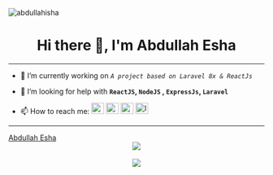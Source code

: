 <script src="https://platform.linkedin.com/badges/js/profile.js" async defer type="text/javascript"></script>
<link rel="stylesheet" href="https://cdn.jsdelivr.net/gh/devicons/devicon@v2.11.0/devicon.min.css">

<p> <img src="https://komarev.com/ghpvc/?username=abdullahisha&show_icons=true&theme=gotham" alt="abdullahisha" /> </p>

<h1 align="center">Hi there 👋, I'm Abdullah Esha</h1>
<hr>

- 🔭 I’m currently working on *`A project based on Laravel 8x & ReactJs`*

- 🤔 I’m looking for help with **`ReactJS`, `NodeJS` , `ExpressJs`, `Laravel`**

- 📫 How to reach me: <a href="https://abdullahisha.github.io/"><img src="https://raw.githubusercontent.com/AbdullahIsha/AbdullahIsha/main/1084269.png" alt="website" width="25" height="22"></a> <a href="mailto:shahariaresha@gmail.com"><img src="https://upload.wikimedia.org/wikipedia/commons/7/7e/Gmail_icon_%282020%29.svg" alt="gmail" width="25" height="22"></a> <a href="https://www.facebook.com/shahriar.isha"><img src="https://cdn.worldvectorlogo.com/logos/facebook-3.svg" alt="facebook" width="25" height="22"></a> <a href="https://www.linkedin.com/in/AbdullahEsha/"><img src="https://cdn.worldvectorlogo.com/logos/linkedin-icon-2.svg" alt="linkedin" width="25" height="22"></a> 

<hr>
<div class="badge-base LI-profile-badge" data-locale="en_US" data-size="medium" data-theme="dark" data-type="VERTICAL" data-vanity="abdullahesha" data-version="v1"><a class="badge-base__link LI-simple-link" href="https://bd.linkedin.com/in/abdullahesha?trk=profile-badge">Abdullah Esha</a></div>
              


<div align="center">
<a href="https://github.com/abdullahisha">
    <img align="center" src="https://github-readme-stats.vercel.app/api/top-langs/?username=abdullahisha&show_icons=true&theme=gotham" />
</a>
</div>

<br>

<div align="center">
    <img align="center" src="https://github-readme-stats.vercel.app/api?username=abdullahisha&show_icons=true&theme=gotham" />
</div>
